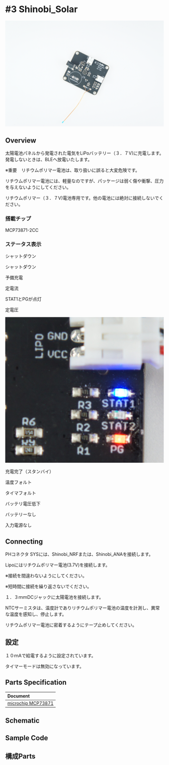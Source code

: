 # #3 Shinobi_Solar

![](/img/Shinobi_Power/Shinobi_LipoCharrger.JPG)
<!--COLORME-->

## Overview

太陽電池パネルから発電された電気をLiPoバッテリー（３．７V)に充電します。発電しないときは、BLEへ放電いたします。

※重要　リチウムポリマー電池は、取り扱いに誤ると大変危険です。

リチウムポリマー電池には、軽量なのですが、パッケージは弱く傷や衝撃、圧力を与えないようにしてください。

リチウムポリマー（３．７V)電池専用です。他の電池には絶対に接続しないでください。

### 搭載チップ

MCP73871-2CC

### ステータス表示

シャットダウン

シャットダウン

予備充電

定電流

STAT1とPGが点灯

定電圧

![](/img/Solar/LEDS_STAT.jpg)

充電完了（スタンバイ）

温度フォルト

タイマフォルト

バッテリ電圧低下

バッテリーなし

入力電源なし

## Connecting

PHコネクタ SYSには、Shinobi_NRFまたは、Shinobi_ANAを接続します。

Lipoにはリチウムポリマー電池(3.7V)を接続します。

※接続を間違わないようにしてください。

※短時間に接続を繰り返さないでください。

１．３ｍｍDCジャックに太陽電池を接続します。

NTCサーミスタは、温度計でありリチウムポリマー電池の温度を計測し、異常な温度を感知し、停止します。

リチウムポリマー電池に密着するようにテープ止めしてください。

## 設定

１０ｍAで給電するように設定されています。

タイマーモードは無効になっています。

## Parts Specification
| Document |
|:--|
| [microchip MCP73871](http://www.microchip.com/wwwproducts/en/en536670) |

## Schematic

## Sample Code

## 構成Parts
